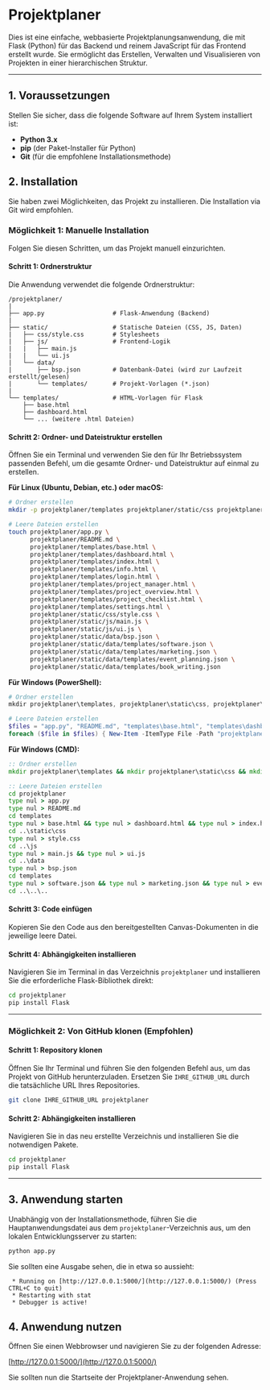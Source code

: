 # Projektplaner

Dies ist eine einfache, webbasierte Projektplanungsanwendung, die mit Flask (Python) für das Backend und reinem JavaScript für das Frontend erstellt wurde. Sie ermöglicht das Erstellen, Verwalten und Visualisieren von Projekten in einer hierarchischen Struktur.

---

## 1. Voraussetzungen

Stellen Sie sicher, dass die folgende Software auf Ihrem System installiert ist:

* **Python 3.x**
* **pip** (der Paket-Installer für Python)
* **Git** (für die empfohlene Installationsmethode)

## 2. Installation

Sie haben zwei Möglichkeiten, das Projekt zu installieren. Die Installation via Git wird empfohlen.

### Möglichkeit 1: Manuelle Installation

Folgen Sie diesen Schritten, um das Projekt manuell einzurichten.

#### Schritt 1: Ordnerstruktur

Die Anwendung verwendet die folgende Ordnerstruktur:

```
/projektplaner/
|
├── app.py                   # Flask-Anwendung (Backend)
|
├── static/                  # Statische Dateien (CSS, JS, Daten)
|   ├── css/style.css        # Stylesheets
|   ├── js/                  # Frontend-Logik
|   |   ├── main.js
|   |   └── ui.js
|   └── data/
|       ├── bsp.json         # Datenbank-Datei (wird zur Laufzeit erstellt/gelesen)
|       └── templates/       # Projekt-Vorlagen (*.json)
|
└── templates/               # HTML-Vorlagen für Flask
    ├── base.html
    ├── dashboard.html
    └── ... (weitere .html Dateien)
```

#### Schritt 2: Ordner- und Dateistruktur erstellen

Öffnen Sie ein Terminal und verwenden Sie den für Ihr Betriebssystem passenden Befehl, um die gesamte Ordner- und Dateistruktur auf einmal zu erstellen.

**Für Linux (Ubuntu, Debian, etc.) oder macOS:**
```bash
# Ordner erstellen
mkdir -p projektplaner/templates projektplaner/static/css projektplaner/static/js projektplaner/static/data/templates

# Leere Dateien erstellen
touch projektplaner/app.py \
      projektplaner/README.md \
      projektplaner/templates/base.html \
      projektplaner/templates/dashboard.html \
      projektplaner/templates/index.html \
      projektplaner/templates/info.html \
      projektplaner/templates/login.html \
      projektplaner/templates/project_manager.html \
      projektplaner/templates/project_overview.html \
      projektplaner/templates/project_checklist.html \
      projektplaner/templates/settings.html \
      projektplaner/static/css/style.css \
      projektplaner/static/js/main.js \
      projektplaner/static/js/ui.js \
      projektplaner/static/data/bsp.json \
      projektplaner/static/data/templates/software.json \
      projektplaner/static/data/templates/marketing.json \
      projektplaner/static/data/templates/event_planning.json \
      projektplaner/static/data/templates/book_writing.json
```

**Für Windows (PowerShell):**
```powershell
# Ordner erstellen
mkdir projektplaner\templates, projektplaner\static\css, projektplaner\static\js, projektplaner\static\data\templates

# Leere Dateien erstellen
$files = "app.py", "README.md", "templates\base.html", "templates\dashboard.html", "templates\index.html", "templates\info.html", "templates\login.html", "templates\project_manager.html", "templates\project_overview.html", "templates\project_checklist.html", "templates\settings.html", "static\css\style.css", "static\js\main.js", "static\js\ui.js", "static\data\bsp.json", "static\data\templates\software.json", "static\data\templates\marketing.json", "static\data\templates\event_planning.json", "static\data\templates\book_writing.json"
foreach ($file in $files) { New-Item -ItemType File -Path "projektplaner\$file" }
```

**Für Windows (CMD):**
```cmd
:: Ordner erstellen
mkdir projektplaner\templates && mkdir projektplaner\static\css && mkdir projektplaner\static\js && mkdir projektplaner\static\data\templates

:: Leere Dateien erstellen
cd projektplaner
type nul > app.py
type nul > README.md
cd templates
type nul > base.html && type nul > dashboard.html && type nul > index.html && type nul > info.html && type nul > login.html && type nul > project_manager.html && type nul > project_overview.html && type nul > project_checklist.html && type nul > settings.html
cd ..\static\css
type nul > style.css
cd ..\js
type nul > main.js && type nul > ui.js
cd ..\data
type nul > bsp.json
cd templates
type nul > software.json && type nul > marketing.json && type nul > event_planning.json && type nul > book_writing.json
cd ..\..\..
```

#### Schritt 3: Code einfügen

Kopieren Sie den Code aus den bereitgestellten Canvas-Dokumenten in die jeweilige leere Datei.

#### Schritt 4: Abhängigkeiten installieren

Navigieren Sie im Terminal in das Verzeichnis `projektplaner` und installieren Sie die erforderliche Flask-Bibliothek direkt:

```bash
cd projektplaner
pip install Flask
```

---

### Möglichkeit 2: Von GitHub klonen (Empfohlen)

#### Schritt 1: Repository klonen

Öffnen Sie Ihr Terminal und führen Sie den folgenden Befehl aus, um das Projekt von GitHub herunterzuladen. Ersetzen Sie `IHRE_GITHUB_URL` durch die tatsächliche URL Ihres Repositories.

```bash
git clone IHRE_GITHUB_URL projektplaner
```

#### Schritt 2: Abhängigkeiten installieren

Navigieren Sie in das neu erstellte Verzeichnis und installieren Sie die notwendigen Pakete.

```bash
cd projektplaner
pip install Flask
```

---

## 3. Anwendung starten

Unabhängig von der Installationsmethode, führen Sie die Hauptanwendungsdatei aus dem `projektplaner`-Verzeichnis aus, um den lokalen Entwicklungsserver zu starten:

```bash
python app.py
```

Sie sollten eine Ausgabe sehen, die in etwa so aussieht:
```
 * Running on [http://127.0.0.1:5000/](http://127.0.0.1:5000/) (Press CTRL+C to quit)
 * Restarting with stat
 * Debugger is active!
```

## 4. Anwendung nutzen

Öffnen Sie einen Webbrowser und navigieren Sie zu der folgenden Adresse:

[http://127.0.0.1:5000/](http://127.0.0.1:5000/)

Sie sollten nun die Startseite der Projektplaner-Anwendung sehen.
